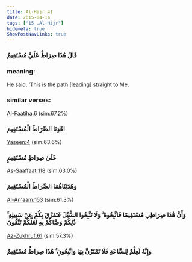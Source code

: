 ```yaml
---
title: Al-Hijr:41
date: 2015-04-14
tags: ["15 .Al-Hijr"]
hidemeta: true 
ShowPostNavLinks: true 
---
```

### قَالَ هَٰذَا صِرَاطٌ عَلَيَّ مُسْتَقِيمٌ
### meaning: 
He said, ‘This is the path [leading] straight to Me.
### similar verses: 

[Al-Faatiha:6](/1/6) (sim:67.2%)

### اهْدِنَا الصِّرَاطَ الْمُسْتَقِيمَ

[Yaseen:4](/36/4) (sim:63.6%)

### عَلَىٰ صِرَاطٍ مُسْتَقِيمٍ

[As-Saaffaat:118](/37/118) (sim:63.0%)

### وَهَدَيْنَاهُمَا الصِّرَاطَ الْمُسْتَقِيمَ

[Al-An'aam:153](/6/153) (sim:61.3%)

### وَأَنَّ هَٰذَا صِرَاطِي مُسْتَقِيمًا فَاتَّبِعُوهُ ۖ وَلَا تَتَّبِعُوا السُّبُلَ فَتَفَرَّقَ بِكُمْ عَنْ سَبِيلِهِ ۚ ذَٰلِكُمْ وَصَّاكُمْ بِهِ لَعَلَّكُمْ تَتَّقُونَ

[Az-Zukhruf:61](/43/61) (sim:57.3%)

### وَإِنَّهُ لَعِلْمٌ لِلسَّاعَةِ فَلَا تَمْتَرُنَّ بِهَا وَاتَّبِعُونِ ۚ هَٰذَا صِرَاطٌ مُسْتَقِيمٌ
